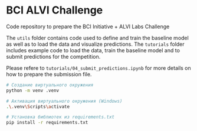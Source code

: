 # BCI ALVI Challenge
Code repository to prepare the BCI Initiative + ALVI Labs Challenge


The `utils` folder contains code used to define and train the baseline model as well as to load the data and visualize predictions. The `tutorials` folder includes example code to load the data, train the baseline model and to submit predictions for the competition. 

Please refere to `tutorials/04_submit_predictions.ipynb` for more details on how to prepare the submission file. 

```bash
# Создание виртуального окружения
python -m venv .venv

# Активация виртуального окружения (Windows)
.\.venv\Scripts\activate

# Установка библиотек из requirements.txt
pip install -r requirements.txt
